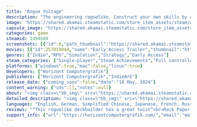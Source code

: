 ```yaml
---
title: "Rogue Voltage"
description: "The engineering roguelike. Construct your own skills by wiring circuits. Build crazy machines to zap the monsters and trigger satisfying chain reactions."
image: "https://shared.akamai.steamstatic.com/store_item_assets/steam/apps/1494560/header.jpg?t=1731333234"
capsule_image: "https://shared.akamai.steamstatic.com/store_item_assets/steam/apps/1494560/e75b87e4b809d8e5cc15c6228f62b6f2f40e64a8/capsule_231x87.jpg?t=1731333234"
categories: game
steamid: 1494560
screenshots: [{"id":0,"path_thumbnail":"https://shared.akamai.steamstatic.com/store_item_assets/steam/apps/1494560/ss_7cf18fdc0c48be27e788e541b52dcaf1218445d4.600x338.jpg?t=1731333234","path_full":"https://shared.akamai.steamstatic.com/store_item_assets/steam/apps/1494560/ss_7cf18fdc0c48be27e788e541b52dcaf1218445d4.1920x1080.jpg?t=1731333234"},{"id":1,"path_thumbnail":"https://shared.akamai.steamstatic.com/store_item_assets/steam/apps/1494560/ss_62187b7c64e8932788b478da01f2cab8a2d484fc.600x338.jpg?t=1731333234","path_full":"https://shared.akamai.steamstatic.com/store_item_assets/steam/apps/1494560/ss_62187b7c64e8932788b478da01f2cab8a2d484fc.1920x1080.jpg?t=1731333234"},{"id":2,"path_thumbnail":"https://shared.akamai.steamstatic.com/store_item_assets/steam/apps/1494560/ss_d21f8a88d9aec232f1e7200803bbefd03eb56e4c.600x338.jpg?t=1731333234","path_full":"https://shared.akamai.steamstatic.com/store_item_assets/steam/apps/1494560/ss_d21f8a88d9aec232f1e7200803bbefd03eb56e4c.1920x1080.jpg?t=1731333234"},{"id":3,"path_thumbnail":"https://shared.akamai.steamstatic.com/store_item_assets/steam/apps/1494560/ss_8bca2813e20ff9d3d5d2308ba5cc5845c8c87b64.600x338.jpg?t=1731333234","path_full":"https://shared.akamai.steamstatic.com/store_item_assets/steam/apps/1494560/ss_8bca2813e20ff9d3d5d2308ba5cc5845c8c87b64.1920x1080.jpg?t=1731333234"},{"id":4,"path_thumbnail":"https://shared.akamai.steamstatic.com/store_item_assets/steam/apps/1494560/ss_1e80e13838cbad7676a73dbcd3531ab04879e57e.600x338.jpg?t=1731333234","path_full":"https://shared.akamai.steamstatic.com/store_item_assets/steam/apps/1494560/ss_1e80e13838cbad7676a73dbcd3531ab04879e57e.1920x1080.jpg?t=1731333234"}]
movies: [{"id":257019044,"name":"Early Access Trailer","thumbnail":"https://shared.akamai.steamstatic.com/store_item_assets/steam/apps/257019044/movie.293x165.jpg?t=1714683912","webm":{"480":"http://video.akamai.steamstatic.com/store_trailers/257019044/movie480_vp9.webm?t=1714683912","max":"http://video.akamai.steamstatic.com/store_trailers/257019044/movie_max_vp9.webm?t=1714683912"},"mp4":{"480":"http://video.akamai.steamstatic.com/store_trailers/257019044/movie480.mp4?t=1714683912","max":"http://video.akamai.steamstatic.com/store_trailers/257019044/movie_max.mp4?t=1714683912"},"highlight":true}]
genres: ["Indie","RPG","Simulation","Strategy","Early Access"]
steam_categories: ["Single-player","Steam Achievements","Full controller support","Steam Cloud","Steam Leaderboards","Family Sharing"]
platforms: {"windows":true,"mac":false,"linux":true}
developers: ["Horizont Computergrafik"]
publishers: ["Horizont Computergrafik","IndieArk"]
release_date: {"coming_soon":false,"date":"10 May, 2024"}
content_warning: {"ids":[],"notes":null}
about: "<img class=\"bb_img\" src=\"https://shared.akamai.steamstatic.com/store_item_assets/steam/apps/1494560/extras/headerwireup.png?t=1731333234\" /><br>Build your own abilities by wiring together modules. Construct crazy machines, create powerful builds and zap the monsters with insane chain reactions!<br><br><img class=\"bb_img\" src=\"https://shared.akamai.steamstatic.com/store_item_assets/steam/apps/1494560/extras/rack.gif?t=1731333234\" /><br><br><img class=\"bb_img\" src=\"https://shared.akamai.steamstatic.com/store_item_assets/steam/apps/1494560/extras/headerzap.png?t=1731333234\" /><br>Every turn you have to decide where you want to put your energy: Into your blaster module? Do you have to crack a healing potion? Or do you store energy in a battery to prepare an even bigger move next turn?<br><br><br><img class=\"bb_img\" src=\"https://shared.akamai.steamstatic.com/store_item_assets/steam/apps/1494560/extras/battle.gif?t=1731333234\" /><br><br><img class=\"bb_img\" src=\"https://shared.akamai.steamstatic.com/store_item_assets/steam/apps/1494560/extras/headerturnbased.png?t=1731333234\" /><br>Turns can be tactically pushed and pulled forward or backward in time: Dodge volcano eruptions and lightning strikes, slip before your enemies on the timeline or throw them into a devastating Grav-Spike.<br><br><img class=\"bb_img\" src=\"https://shared.akamai.steamstatic.com/store_item_assets/steam/apps/1494560/extras/timeline3.gif?t=1731333234\" /><br><br><img class=\"bb_img\" src=\"https://shared.akamai.steamstatic.com/store_item_assets/steam/apps/1494560/extras/headerroguelike.png?t=1731333234\" /><br>Your adventure leads you through strange biomes where tricky enemies try to ruin your day. Compose your racks wisely to deal with the procedurally generated and progressively dangerous threats.<br><br><img class=\"bb_img\" src=\"https://shared.akamai.steamstatic.com/store_item_assets/steam/apps/1494560/extras/levels.gif?t=1731333234\" /><br><img class=\"bb_img\" src=\"https://shared.akamai.steamstatic.com/store_item_assets/steam/apps/1494560/extras/landscape2.png?t=1731333234\" />"
detailed_description: "<img class=\"bb_img\" src=\"https://shared.akamai.steamstatic.com/store_item_assets/steam/apps/1494560/extras/headerwireup.png?t=1731333234\" /><br>Build your own abilities by wiring together modules. Construct crazy machines, create powerful builds and zap the monsters with insane chain reactions!<br><br><img class=\"bb_img\" src=\"https://shared.akamai.steamstatic.com/store_item_assets/steam/apps/1494560/extras/rack.gif?t=1731333234\" /><br><br><img class=\"bb_img\" src=\"https://shared.akamai.steamstatic.com/store_item_assets/steam/apps/1494560/extras/headerzap.png?t=1731333234\" /><br>Every turn you have to decide where you want to put your energy: Into your blaster module? Do you have to crack a healing potion? Or do you store energy in a battery to prepare an even bigger move next turn?<br><br><br><img class=\"bb_img\" src=\"https://shared.akamai.steamstatic.com/store_item_assets/steam/apps/1494560/extras/battle.gif?t=1731333234\" /><br><br><img class=\"bb_img\" src=\"https://shared.akamai.steamstatic.com/store_item_assets/steam/apps/1494560/extras/headerturnbased.png?t=1731333234\" /><br>Turns can be tactically pushed and pulled forward or backward in time: Dodge volcano eruptions and lightning strikes, slip before your enemies on the timeline or throw them into a devastating Grav-Spike.<br><br><img class=\"bb_img\" src=\"https://shared.akamai.steamstatic.com/store_item_assets/steam/apps/1494560/extras/timeline3.gif?t=1731333234\" /><br><br><img class=\"bb_img\" src=\"https://shared.akamai.steamstatic.com/store_item_assets/steam/apps/1494560/extras/headerroguelike.png?t=1731333234\" /><br>Your adventure leads you through strange biomes where tricky enemies try to ruin your day. Compose your racks wisely to deal with the procedurally generated and progressively dangerous threats.<br><br><img class=\"bb_img\" src=\"https://shared.akamai.steamstatic.com/store_item_assets/steam/apps/1494560/extras/levels.gif?t=1731333234\" /><br><img class=\"bb_img\" src=\"https://shared.akamai.steamstatic.com/store_item_assets/steam/apps/1494560/extras/landscape2.png?t=1731333234\" />"
languages: "English, German, Simplified Chinese, Japanese, French, Russian, Portuguese - Brazil, Spanish - Latin America, Korean, Traditional Chinese, Ukrainian"
reviews: "“This roguelike deckbuilder has a great twist”<br>Rock Paper Shotgun<br><br>“An extremely unusual take on the genre”<br>PC Gamer<br><br>“HOLY SH** YES”<br>Some dude from Twitter<br>"
support_info: {"url":"https://horizontcomputergrafik.com/","email":"mail@horizontcomputergrafik.com"}
---
```


